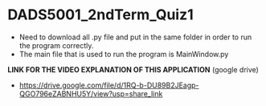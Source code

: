 # DADS5001_2ndTerm_Quiz1

* Need to download all .py file and put in the same folder in order to run the program correctly. 
* The main file that is used to run the program is MainWindow.py

**LINK FOR THE VIDEO EXPLANATION OF THIS APPLICATION** (google drive)
* https://drive.google.com/file/d/1RQ-b-DU89B2JEagp-QGO796eZABNHU5Y/view?usp=share_link

